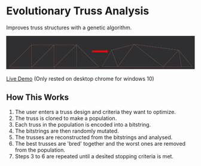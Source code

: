 # Evolutionary Truss Analysis
Improves truss structures with a genetic algorithm.

![alt text](https://github.com/jb-c/trussevolution/blob/master/Media/readmepic.png "Before and After")

[Live Demo](https://evolutionarytrussanalasis.000webhostapp.com/Pages/Home_Page.html) (Only rested on desktop chrome for windows 10)

## How This Works
1. The user enters a truss design and criteria they want to optimize.
2. The truss is cloned to make a population.
3. Each truss in the population is encoded into a bitstring.
4. The bitstrings are then randomly mutated.
5. The trusses are reconstructed from the bitstrings and analysed.
6. The best trusses are 'bred' together and the worst ones are removed from the population.
7. Steps 3 to 6 are repeated until a desited stopping criteria is met.
